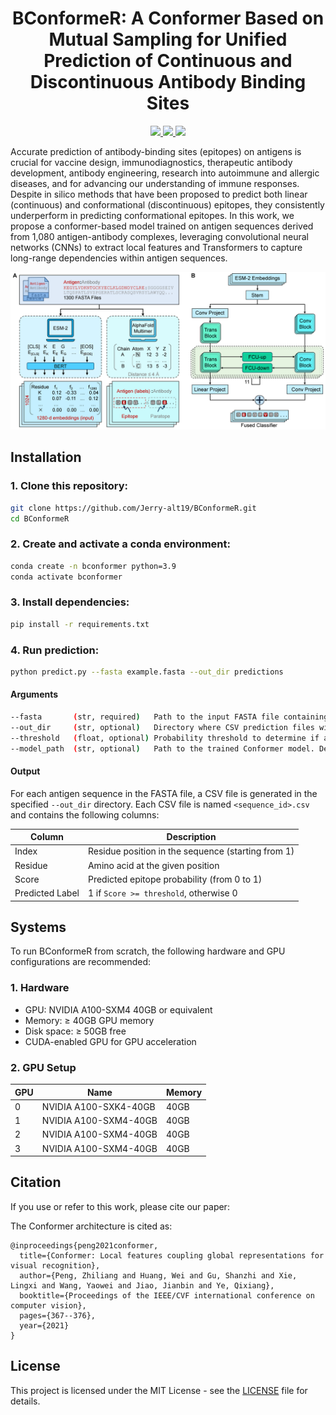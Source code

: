 <h1 align="center">
BConformeR: A Conformer Based on Mutual Sampling for Unified Prediction of Continuous and Discontinuous Antibody Binding Sites
</h1>

<p align="center"> 
  <a href="https://github.com/Jerry-alt19/BConformeR/blob/main/LICENSE"> 
    <img src="https://img.shields.io/badge/license-MIT-informational"> 
  </a> 
  <a href="https://github.com/pytorch/pytorch"> 
    <img src="https://img.shields.io/badge/framework-PyTorch-informational"> 
  </a> 
  <a href="https://github.com/Jerry-alt19/BConformeR"> 
    <img src="https://img.shields.io/badge/build-passing-success"> 
  </a> 
</p>

Accurate prediction of antibody-binding sites (epitopes) on antigens is crucial for vaccine design, immunodiagnostics, therapeutic antibody development, antibody engineering, research into autoimmune and allergic diseases, and for advancing our understanding of immune responses. Despite in silico methods that have been proposed to predict both linear (continuous) and conformational (discontinuous) epitopes, they consistently underperform in predicting conformational epitopes. In this work, we propose a conformer-based model trained on antigen sequences derived from 1,080 antigen-antibody complexes, leveraging convolutional neural networks (CNNs) to extract local features and Transformers to capture long-range dependencies within antigen sequences.


![Figure 1](./fig/overview.png)


## Installation

### 1. Clone this repository:

```bash
git clone https://github.com/Jerry-alt19/BConformeR.git
cd BConformeR
```

### 2. Create and activate a conda environment:
```bash
conda create -n bconformer python=3.9
conda activate bconformer
```

### 3. Install dependencies:
```bash
pip install -r requirements.txt
```

### 4. Run prediction:
```bash
python predict.py --fasta example.fasta --out_dir predictions
```

#### Arguments

```bash
--fasta       (str, required)   Path to the input FASTA file containing antigen sequences.
--out_dir     (str, optional)   Directory where CSV prediction files will be saved. Default: "predictions"
--threshold   (float, optional) Probability threshold to determine if a residue is an epitope. Default: 0.3
--model_path  (str, optional)   Path to the trained Conformer model. Default: "src/model/bconformer_1.pth"
```

#### Output

For each antigen sequence in the FASTA file, a CSV file is generated in the specified `--out_dir` directory. Each CSV file is named `<sequence_id>.csv` and contains the following columns:

| Column | Description |
|--------|-------------|
| Index  | Residue position in the sequence (starting from 1) |
| Residue | Amino acid at the given position |
| Score  | Predicted epitope probability (from 0 to 1) |
| Predicted Label | 1 if `Score >= threshold`, otherwise 0 |


## Systems

To run BConformeR from scratch, the following hardware and GPU configurations are recommended:

### 1. Hardware
- GPU: NVIDIA A100-SXM4 40GB or equivalent
- Memory: ≥ 40GB GPU memory
- Disk space: ≥ 50GB free
- CUDA-enabled GPU for GPU acceleration

### 2. GPU Setup

| GPU | Name                     | Memory |
|-----|--------------------------|--------|
| 0   | NVIDIA A100-SXK4-40GB    | 40GB   |
| 1   | NVIDIA A100-SXM4-40GB    | 40GB   |
| 2   | NVIDIA A100-SXM4-40GB    | 40GB   |
| 3   | NVIDIA A100-SXM4-40GB    | 40GB   |

## Citation

If you use or refer to this work, please cite our paper:


The Conformer architecture is cited as:
```text
@inproceedings{peng2021conformer,
  title={Conformer: Local features coupling global representations for visual recognition},
  author={Peng, Zhiliang and Huang, Wei and Gu, Shanzhi and Xie, Lingxi and Wang, Yaowei and Jiao, Jianbin and Ye, Qixiang},
  booktitle={Proceedings of the IEEE/CVF international conference on computer vision},
  pages={367--376},
  year={2021}
}
```

## License

This project is licensed under the MIT License - see the [LICENSE](LICENSE) file for details.


